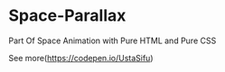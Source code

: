# Space-Parallax
Part Of Space Animation with Pure HTML and Pure CSS

See more(https://codepen.io/UstaSifu)
